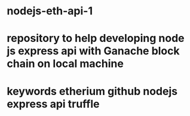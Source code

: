 # nodejs-eth-api-1
# repository to help developing node js express api with Ganache block chain on local machine
# keywords etherium github nodejs express api truffle